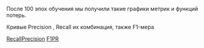 После 100 эпох обучения мы получили такие графики метрик и функций потерь.

Кривые Precision , Recall их комбинация, также F1-мера

[Recall](![R_curve](https://github.com/Fordreign/Tg_bot_detection_weed/assets/69246960/692c28da-f725-4a49-83b4-48c896e9fede))[Precision](![P_curve](https://github.com/Fordreign/Tg_bot_detection_weed/assets/69246960/9151fd9d-5aef-4dd2-9a71-966341e60de2))
[F1](![F1_curve](https://github.com/Fordreign/Tg_bot_detection_weed/assets/69246960/4ed6ded2-ee2e-4eff-ab05-2ef00c60d8fd))[PR](![PR_curve](https://github.com/Fordreign/Tg_bot_detection_weed/assets/69246960/48cb86ec-2d9b-4e95-882f-1003d422a5a8))

